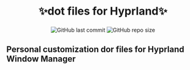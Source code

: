 <div align="center">
    <h1>✨dot files for Hyprland✨</h1>
    <h3></h3>
</div>

<div align="center">

<img alt="GitHub last commit" src="https://img.shields.io/github/last-commit/abimagnus/Dot_Files-Hyprland?style=for-the-badge">
<img alt="GitHub repo size" src="https://img.shields.io/github/repo-size/abimagnus/Dot_Files-Hyprland?logo=codesandbox&style=for-the-badge">

</div>

## Personal customization dor files for Hyprland Window Manager
